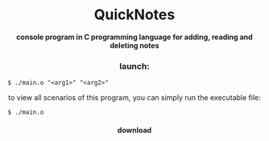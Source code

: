 <h1 align="center">QuickNotes</h1>
<p align="center"><b>console program in C programming language for adding, reading and deleting notes</b></p>

<h3 align="center">launch:</h3>

```
$ ./main.o "<arg1>" "<arg2>"
```

<p align="center">to view all scenarios of this program, you can simply run the executable file:</p>

```
$ ./main.o
```

<h4 align="center">download</h4>

```

```

